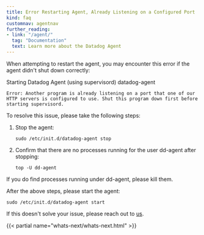 ```yaml
---
title: Error Restarting Agent, Already Listening on a Configured Port
kind: faq
customnav: agentnav
further_reading:
- link: "/agent/"
  tag: "Documentation"
  text: Learn more about the Datadog Agent
---
```


When attempting to restart the agent, you may encounter this error if the agent didn't shut down correctly:  

Starting Datadog Agent (using supervisord) datadog-agent
```
Error: Another program is already listening on a port that one of our HTTP servers is configured to use. Shut this program down first before starting supervisord.
```

To resolve this issue, please take the following steps: 

1. Stop the agent:
    ```
    sudo /etc/init.d/datadog-agent stop
    ```
2. Confirm that there are no processes running for the user dd-agent after stopping:
    ```
    top -U dd-agent
    ```

If you do find processes running under dd-agent, please kill them.

After the above steps, please start the agent:
```
sudo /etc/init.d/datadog-agent start
```

If this doesn't solve your issue, please reach out to [us](/help).

{{< partial name="whats-next/whats-next.html" >}}